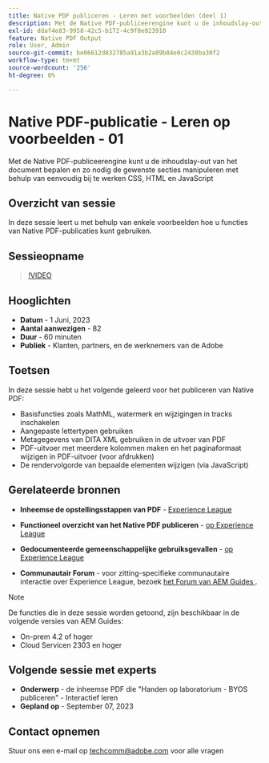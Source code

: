 ```yaml
---
title: Native PDF publiceren - Leren met voorbeelden (deel 1)
description: Met de Native PDF-publiceerengine kunt u de inhoudslay-out van het document bepalen en zo nodig de gewenste secties manipuleren met behulp van CSS, HTML en JavaScript die u eenvoudig kunt bijwerken.
exl-id: ddaf4e83-9958-42c5-b172-4c9f8e923910
feature: Native PDF Output
role: User, Admin
source-git-commit: be06612d832785a91a3b2a89b84e0c2438ba30f2
workflow-type: tm+mt
source-wordcount: '256'
ht-degree: 0%

---
```


# Native PDF-publicatie - Leren op voorbeelden - 01

Met de Native PDF-publiceerengine kunt u de inhoudslay-out van het document bepalen en zo nodig de gewenste secties manipuleren met behulp van eenvoudig bij te werken CSS, HTML en JavaScript

## Overzicht van sessie

In deze sessie leert u met behulp van enkele voorbeelden hoe u functies van Native PDF-publicaties kunt gebruiken.

## Sessieopname

>[!VIDEO](https://video.tv.adobe.com/v/3420092/native-pdf-aem-guides?quality=12&learn=on)

## Hooglichten

- **Datum** - 1 Juni, 2023
- **Aantal aanwezigen** - 82
- **Duur** - 60 minuten
- **Publiek** - Klanten, partners, en de werknemers van de Adobe

## Toetsen

In deze sessie hebt u het volgende geleerd voor het publiceren van Native PDF:
- Basisfuncties zoals MathML, watermerk en wijzigingen in tracks inschakelen
- Aangepaste lettertypen gebruiken
- Metagegevens van DITA XML gebruiken in de uitvoer van PDF
- PDF-uitvoer met meerdere kolommen maken en het paginaformaat wijzigen in PDF-uitvoer (voor afdrukken)
- De rendervolgorde van bepaalde elementen wijzigen (via JavaScript)


## Gerelateerde bronnen

- **Inheemse de opstellingsstappen van PDF** - [ Experience League ](https://experienceleague.adobe.com/docs/experience-manager-guides-learn/tutorials/knowledge-base/kb-articles/publishing/configuring-aem-environment-for-native-pdf-publishing.html?lang=nl-NL)

- **Functioneel overzicht van het Native PDF publiceren** - [ op Experience League ](https://experienceleague.adobe.com/docs/experience-manager-guides-learn/tutorials/knowledge-base/expert-session/native-pdf-publishing-essentials-feb23.html?lang=nl-NL)

- **Gedocumenteerde gemeenschappelijke gebruiksgevallen** - [ op Experience League ](https://experienceleague.adobe.com/docs/experience-manager-guides-learn/tutorials/install-guide/on-prem-ig/output-gen-config/config-native-pdf-publish/content-styles/stylesheet.html?lang=nl-NL)

- **Communautair Forum** - voor zitting-specifieke communautaire interactie over Experience League, bezoek [ het Forum van AEM Guides ](https://experienceleaguecommunities.adobe.com/t5/experience-manager-guides/bd-p/xml-documentation-discussions).

>[!NOTE]
>
> De functies die in deze sessie worden getoond, zijn beschikbaar in de volgende versies van AEM Guides:
> - On-prem 4.2 of hoger
> - Cloud Servicen 2303 en hoger

## Volgende sessie met experts

- **Onderwerp** - de inheemse PDF die &quot;Handen op laboratorium - BYOS publiceren&quot; - Interactief leren
- **Gepland op** - September 07, 2023

## Contact opnemen

Stuur ons een e-mail op <techcomm@adobe.com> voor alle vragen
